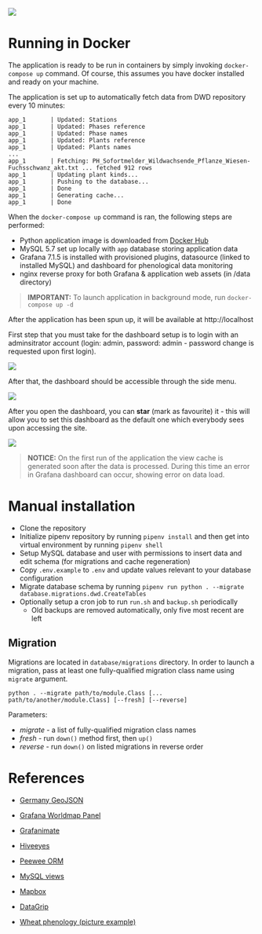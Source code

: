 ![](https://github.com/lexuzieel/dwd-phenology-stream/raw/master/data/demo.gif)

# Running in Docker

The application is ready to be run in containers by simply invoking `docker-compose up` command.
Of course, this assumes you have docker installed and ready on your machine.

The application is set up to automatically fetch data from DWD repository every 10 minutes:

```
app_1       | Updated: Stations
app_1       | Updated: Phases reference
app_1       | Updated: Phase names
app_1       | Updated: Plants reference
app_1       | Updated: Plants names
...
app_1       | Fetching: PH_Sofortmelder_Wildwachsende_Pflanze_Wiesen-Fuchsschwanz_akt.txt ... fetched 912 rows
app_1       | Updating plant kinds...
app_1       | Pushing to the database...
app_1       | Done
app_1       | Generating cache...
app_1       | Done
```

When the `docker-compose up` command is ran, the following steps are performed:
- Python application image is downloaded from [Docker Hub](https://hub.docker.com/repository/docker/lexuzieel/dwd-phenology-stream-app)
- MySQL 5.7 set up locally with `app` database storing application data
- Grafana 7.1.5 is installed with provisioned plugins, datasource (linked to installed MySQL) and dashboard for phenological data monitoring
- nginx reverse proxy for both Grafana & application web assets (in /data directory)

> **IMPORTANT:** To launch application in background mode, run `docker-compose up -d`

After the application has been spun up, it will be available at http://localhost

First step that you must take for the dashboard setup is to login with an adminsitrator account (login: admin, password: admin - password change is requested upon first login).

![](https://i.imgur.com/XeywxhK.png)

After that, the dashboard should be accessible through the side menu.

![](https://i.imgur.com/2zZCIEO.png)

After you open the dashboard, you can **star** (mark as favourite) it - this will allow you to set this dashboard as the default one which everybody sees upon accessing the site.

![](https://i.imgur.com/eXAv5lk.png)

> **NOTICE:** On the first run of the application the view cache is generated soon after the data is processed. During this time an error in Grafana dashboard can occur, showing error on data load.

# Manual installation

- Clone the repository
- Initialize pipenv repository by running `pipenv install` and then get into virtual environment by running `pipenv shell`
- Setup MySQL database and user with permissions to insert data and edit schema (for migrations and cache regeneration)
- Copy `.env.example` to `.env` and update values relevant to your database configuration
- Migrate database schema by running `pipenv run python . --migrate database.migrations.dwd.CreateTables`
- Optionally setup a cron job to run `run.sh` and `backup.sh` periodically
  - Old backups are removed automatically, only five most recent are left

## Migration

Migrations are located in `database/migrations` directory. In order to launch a migration, pass at least one fully-qualified migration class name using `migrate` argument.

```
python . --migrate path/to/module.Class [... path/to/another/module.Class] [--fresh] [--reverse]
```

Parameters:

- *migrate* - a list of fully-qualified migration class names
- *fresh* - run `down()` method first, then `up()`
- *reverse* - run `down()` on listed migrations in reverse order

# References

- [Germany GeoJSON](https://github.com/isellsoap/deutschlandGeoJSON/blob/master/2_bundeslaender/4_niedrig.geo.json)
- [Grafana Worldmap Panel](https://github.com/grafana/worldmap-panel)
- [Grafanimate](https://github.com/panodata/grafanimate)
- [Hiveeyes](https://community.hiveeyes.org/t/developing-grafana-worldmap-ng/1824)
- [Peewee ORM](http://docs.peewee-orm.com/en/latest/peewee/quickstart.html)
- [MySQL views](https://dev.mysql.com/doc/refman/8.0/en/create-view.html)
- [Mapbox](https://www.mapbox.com/)
- [DataGrip](https://www.jetbrains.com/datagrip/)

- [Wheat phenology (picture example)](https://www.nature.com/articles/s41437-020-0320-1)
